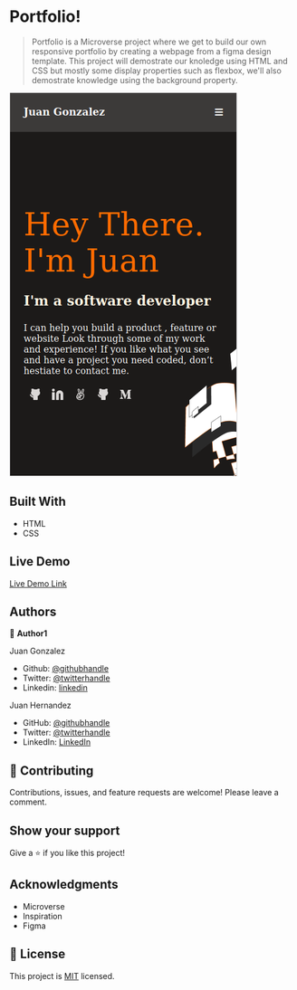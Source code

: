 [](https://img.shields.io/badge/Microverse-blueviolet)

# Portfolio!

> Portfolio is a Microverse project where we get to build our own responsive portfolio by creating a webpage from a figma design template. This project will demostrate our knoledge using HTML and CSS but mostly some display properties such as flexbox, we'll also demostrate knowledge using the background property.


![screenshot](assets/demo.png)


## Built With

- HTML
- CSS

## Live Demo

[Live Demo Link](https://rawcdn.githack.com/JbirdL86/Portfolio/07c3d363d6832ffa2ebd2d0ddf109757e79abf42/index.html)


## Authors

👤 **Author1**

Juan Gonzalez

- Github: [@githubhandle](https://github.com/JbirdL86)
- Twitter: [@twitterhandle](https://twitter.com/JuanLui06498455)
- Linkedin: [linkedin](https://www.linkedin.com/in/juan-luis-0551921aa/)

Juan Hernandez

- GitHub: [@githubhandle](https://github.com/jchernandez87)
- Twitter: [@twitterhandle](https://twitter.com/Juancar70771241)
- LinkedIn: [LinkedIn](https://www.linkedin.com/in/juan-carlos-hernandez-200a05175)

## 🤝 Contributing

Contributions, issues, and feature requests are welcome! Please leave a comment.


## Show your support

Give a ⭐️ if you like this project!

## Acknowledgments

- Microverse
- Inspiration
- Figma

## 📝 License

This project is [MIT](./MIT.md) licensed.